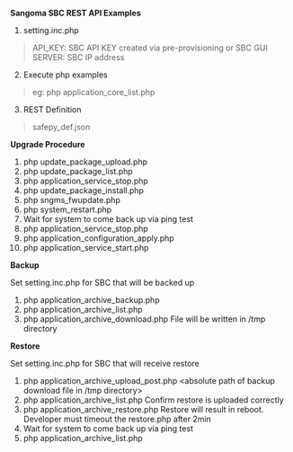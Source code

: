 **Sangoma SBC REST API Examples**


1. setting.inc.php 
> API_KEY:  SBC API KEY created via pre-provisioning or SBC GUI 
> SERVER: SBC IP address

2. Execute php examples
> eg: php application_core_list.php

3. REST Definition
> safepy_def.json


**Upgrade Procedure**

1.  php update_package_upload.php <absolute path of upgrade package>
2.  php update_package_list.php  
3.  php application_service_stop.php
4.  php update_package_install.php <upgrade package name>
5.  php sngms_fwupdate.php
6.  php system_restart.php
7.  Wait for system to come back up via ping test
8.  php application_service_stop.php
9.  php application_configuration_apply.php
10. php application_service_start.php
	
**Backup**

Set setting.inc.php for SBC that will be backed up

1. php application_archive_backup.php 
2. php application_archive_list.php 
3. php application_archive_download.php <backup file obtaion from _list.php>
   File will be written in /tmp directory

**Restore**

Set setting.inc.php for SBC that will receive restore

1. php application_archive_upload_post.php <absolute path of backup download file in /tmp directory>
2. php application_archive_list.php
   Confirm restore is uploaded correctly
3. php application_archive_restore.php  <restore file obtained from _list.php>
   Restore will result in reboot.
   Developer must timeout the restore.php after 2min
4.  Wait for system to come back up via ping test
5. php application_archive_list.php

